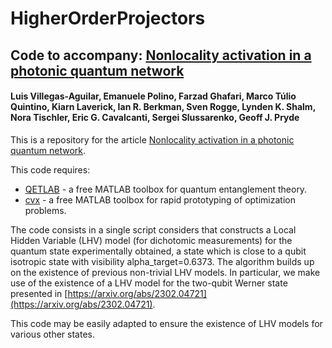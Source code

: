 # HigherOrderProjectors
## Code to accompany: [Nonlocality activation in a photonic quantum network](https://arxiv.org/abs/2309.06501)

#### Luis Villegas-Aguilar, Emanuele Polino, Farzad Ghafari, Marco Túlio Quintino, Kiarn Laverick, Ian R. Berkman, Sven Rogge, Lynden K. Shalm, Nora Tischler, Eric G. Cavalcanti, Sergei Slussarenko, Geoff J. Pryde

This is a repository for the article [Nonlocality activation in a photonic quantum network](https://arxiv.org/abs/2309.06501).

 This code requires:
- [QETLAB](http://www.qetlab.com/) - a free MATLAB toolbox for quantum entanglement theory.
- [cvx](http://cvxr.com/) - a free MATLAB toolbox for rapid prototyping of optimization problems.

The code consists in a single script considers that constructs a Local Hidden Variable (LHV) model (for dichotomic measurements) for the quantum state experimentally obtained, a state which is close to a qubit isotropic state with visibility alpha_target=0.6373.
The algorithm builds up on the existence of previous non-trivial LHV models. In particular, we make use of the existence of a LHV model for the two-qubit Werner state presented in [https://arxiv.org/abs/2302.04721](https://arxiv.org/abs/2302.04721).

This code may be easily adapted to ensure the existence of LHV models for various other states.
